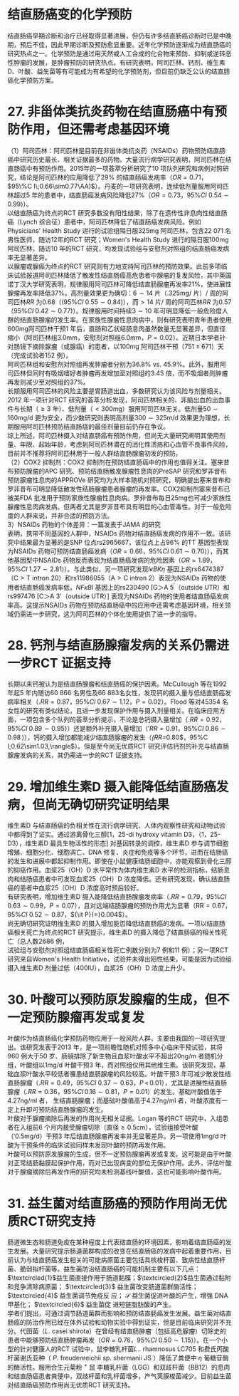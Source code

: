# 结直肠癌变的化学预防  
结直肠癌早期诊断和治疗已经取得显著进展，但仍有许多结直肠癌诊断时已是中晚期，预后不佳，因此早期诊断及预防愈显重要。近年化学预防逐渐成为结直肠癌的研究热点之一。化学预防是通过用天然或人工合成的化合物来预防、抑制或逆转恶性肿瘤的发展，是肿瘤预防的研究热点。有研究表明，阿司匹林、钙剂、维生素D、叶酸、益生菌等有可能成为有希望的化学预防剂，但目前仍缺乏公认的结直肠癌化学预防方案。  
# 27. 非甾体类抗炎药物在结直肠癌中有预防作用，但还需考虑基因环境  
（1）阿司匹林：阿司匹林是目前在非甾体类抗炎药（NSAIDs）药物预防结直肠癌中研究历史最长、相关证据最多的药物。大量流行病学研究表明，阿司匹林在结直肠癌中有预防作用。2015年的一项荟萃分析研究了10 项队列研究和病例对照研究，结论是阿司匹林的应用降低了$29\%$ 的结直肠癌发病率（$O R{=}0.71$，  
$95\%C I\;0.66\sim0.77\AA)$）。丹麦的一项研究表明，连续低剂量服用阿司匹林超过5 年的患者中，结直肠癌发病风险降低$27\%$（$O R{=}0.73$，$95\%C I\:0.54\sim0.99\rangle$）。  
以结直肠癌为终点的RCT 研究多数没有阳性结果，除了在遗传性非息肉性结直肠癌（Lynch 综合征）患者中，阿司匹林降低了结直肠癌发病风险。例如Physicians' Health Study 进行的试验组隔日服$325\mathrm{mg}$ 阿司匹林，包含22 071 名男性医师，随访12年的RCT 研究；Women's Health Study 进行的隔日服$100\mathrm{mg}$ 阿司匹林，随访10 年的RCT 研究，均发现试验组与安慰剂对照组的结直肠癌发病率无显著差异。  
以腺瘤或腺癌为终点的RCT 研究则有力地支持阿司匹林的预防效果。此前多项临床试验报道阿司匹林降低了散发性结直肠癌高危患者中腺瘤的复发风险，其中英国诺丁汉大学研究表明，规律服用阿司匹林可降低结直肠腺瘤再发率$21\%$，使进展性腺瘤再发率降低$37\%$。高剂量效果更为确切：$6\sim14$ 片（$.325\mathrm{mg}/$ 片）/ 周的阿司匹林$R R$ 为0.68（$(95\%C I\;0.55\sim0.84)$），而$>14$ 片/ 周的阿司匹林$R R$ 为0.57（$95\%C I\;0.42\sim0.77)$）。规律服用时间持续$3\sim10$ 年可明显降低一般危险度人群的结直肠腺瘤的发生率。在家族性腺瘤性息肉病中，则有研究表明青年患者使用$600\mathrm{mg}$阿司匹林干预1 年后，直肠和乙状结肠息肉虽然数量无显著差异，但直径缩小（阿司匹林组$3.0\mathrm{mm}$，安慰剂对照组$6.0\mathrm{mm}$，$P{=}0.02$）。近期日本学者针对肠镜下摘除腺瘤（或腺癌）的患者，以$100\mathrm{mg}$ 阿司匹林干预（$751\pm671$）天（完成试验者152 例）。  
阿司匹林组和安慰剂对照组再发肿瘤者分别为$36.8\%$ vs. $45.9\%$。此外，服用阿司匹林但同时有吸烟嗜好者肿瘤再发增加至对照组的3.45 倍，而不吸烟者则肿瘤再发则减少至对照组的$37\%$。  
长期服用阿司匹林的风险主要是胃肠道出血，多数研究认为该风险与剂量相关。2012 年一项针对RCT 研究的荟萃分析发现，阿司匹林相关的、非脑出血的出血事件与长期（$\geqslant3$ 年）、低剂量（$<300\mathrm{mg}$）服用阿司匹林无关。低剂量$50\sim160\mathrm{mg/d}$ 更为安全，而少数研究则表明高剂量$300\sim325\mathrm{m}/\mathrm{d}$ 效果更为理想，长期服用阿司匹林预防结直肠癌的最佳剂量目前仍存在争议。  
综上所述，阿司匹林摄入对结直肠癌有预防作用，但尚无大量研究阐明其使用剂量、年限、起始年龄，考虑到阿司匹林潜在的消化性溃疡和心血管不良事件风险，目前并不推荐将阿司匹林用于一般人群结直肠腺瘤初发的预防。  
（2）COX2 抑制剂：COX2 抑制剂在预防结直肠癌中的作用也值得关注。塞来昔布预防腺瘤的APC 研究、预防结直肠散发腺瘤性息肉的PreSAP 研究和罗非昔布预防腺瘤性息肉的APPROVe 研究均为大样本随机对照研究，明确提出塞来昔布和罗非昔布可明显降低散发性结肠腺瘤患者腺瘤的再发率。COX2抑制剂塞来昔布已被美FDA 批准用于预防家族性腺瘤性息肉病。罗非昔布每日$25\mathrm{mg}$也可减少家族性腺瘤性息肉病发病。但两者尤其是罗非昔布具有明显的心血管毒性。对于一般危险度的人群来说，并非合适的预防方法。  
3）NSAIDs 药物的个体差异：一篇发表于JAMA 的研究  
表明，携带不同基因的人群中，NSAIDs 药物对结直肠癌发病的作用不一致。该研究中结果最为显著的是SNP 位点rs2965667，该位点上占$96\%$ 的TT 基因型表现为NSAIDs 药物可预防结直肠癌发病（$O R{=}0.66$，$95\%C I\;0.61\sim0.70\rangle$），而其他基因型中NSAIDs 药物反而表现为结直肠癌发病的危险因素（$O R{=}1.89$，$95\%C I\;1.27\sim2.81\rangle$）。与此类似，另一项研究发现$I{\kappa}B K{\eta}$ 基因上的rs6474387（$\mathrm{C}>\mathrm{T}$ intron 20）和rs11986055（$\mathrm{A}>\mathrm{C}$ intron 2）表现为NSAIDs 药物的使用者结直肠癌发病率低，$N F\kappa B I$ 基因上的rs230490 [G＞A $5^{\prime}$（outside UTR）和 rs997476 [C＞A 3'（outside UTR）] 表现为NSAIDs 药物的使用者结直肠癌发病率高。这提示NSAIDs 药物在预防结直肠癌中的应用中还需考虑基因环境，相关领域仍需进一步研究，这为阿司匹林的个体化使用提供了进一步的指导。  
# 28. 钙剂与结直肠腺瘤发病的关系仍需进一步RCT 证据支持  
长期以来钙被认为是结直肠腺瘤和结直肠癌的保护因素。McCullough 等在1992 年起5 年内随访60 866 名男性及66 883名女性，发现钙的摄入量与低结直肠癌发病率相关（$.R R{=}0.87$，$95\%C I\;0.67\sim1.12$，$P{=}0.02$）。Flood 等对45354 名女性的研究有类似结论，且进一步发现保护作用与摄入剂量相关。在临床应用方面，一项包含多个队列的荟萃分析提示，不论是总钙摄入量增加（$.R R{=}0.92$，$95\%C I\;0.89\sim0.95\}$）还是额外补充摄入量增加（$'R R{=}0.91$，$95\%C I\;0.86\sim0.98\,\rangle$），钙的摄入增加都能减少结直肠腺瘤的发生（$\mathit{(R R=}0.80\$，$95\%C I\;0.62\sim1.03\,\rangle$）。但是至今尚无优质RCT 研究评估钙剂的补充与结直肠腺瘤发病的关系，其仍需进一步的RCT 证据支持。  
# 29. 增加维生素D 摄入能降低结直肠癌发病，但尚无确切研究证明结果  
维生素D 与结直肠癌的负相关性在流行病学研究、人体内观察性研究和动物试验中都得到了证实。通过游离骨化三醇[1，25-di hydroxy vitamin D3，（1，25-D3），维生素D 最具生物活性的形态] 对基因转录的调控，维生素D 参与调节细胞增殖、细胞分化、细胞凋亡、DNA 修复、炎症和免疫等多个环节，进而在结肠癌的发生和进展中都起抑制作用。即使在小鼠健康结肠细胞中，亦能观察到骨化三醇的抑癌作用。血浆25（OH）D 水平常作为体内维生素D 水平的检测指标，结肠息肉和结肠癌患者中可发现血浆25（OH）D 浓度降低。还有研究发现，确认结直肠癌的患者中血浆25（OH）D 浓度高时预后较好。  
有研究表明，增加维生素D 摄入能降低结直肠腺瘤发病率（$.R R{=}0.79$，$95\%C I\;0.63\sim0.99$，$P{=}0.07$），且对远端结肠腺瘤的预防作用尤为显著（$\mathrm{RR{=}0.67}$，$95\%C I\:0.52\sim0.87$，${\it P}{=}0.004$）。  
尚无确切研究证明维生素D 的摄入增加能否降低结直肠癌的发病。一项以结直肠癌相关死亡为终点的RCT 研究提示，维生素D 的摄入降低了结直肠癌的相关性死亡（总人数2686 例，  
试验组与安慰剂对照组结直肠癌相关性死亡例数分别为7 例和11 例）；另一项RCT 研究来自Women's Health Initiative，试验并未得出阳性结果，可能是因为试验组摄入维生素D 剂量过低（400IU），血浆25（OH）D 浓度上升少。  
# 30. 叶酸可以预防原发腺瘤的生成，但不一定预防腺瘤再发或复发  
叶酸作为结直肠癌化学预防药物应用于一般风险人群，主要由我国的一项研究提出。该研究发表于2013 年，是一项前瞻性随机对照多中心临床干预试验，其将960 例大于50 岁、肠镜排除了新生物且血浆叶酸水平不超出$20\mathrm{{ng}/\mathrm{{m}}}$ 者随机分组，叶酸组以$1\mathrm{mg/d}$ 叶酸干预3 年，而对照组仅用其他维生素。该研究发现，基础血浆叶酸水平较低者罹患结直肠腺瘤的风险较高。叶酸干预3 年可减少散发性结直肠腺瘤（$.R R{=}0.49$，$95\%C I\:0.37\sim0.63$，$P\,<\,0.01$），尤其是进展性结直肠腺瘤（$.R R{=}0.36$，$95\%C I\,0.16\sim0.81$，$P{=}0.01$）的发生。基础叶酸值低于 $4.27\mathrm{ng}/\mathrm{ml}$  者， 生结直肠腺瘤；而基础叶酸值高于$4.27\mathrm{ng}/\mathrm{ml}$ 者，叶酸浓度有一定上升即可预防结直肠腺瘤的发生。  
叶酸对于腺瘤摘除后再发的作用尚无相关证据。Logan 等的RCT 研究中，入组患者在入组前6 个月内接受腺瘤切除（直径$\geqslant0.5\mathrm{cm}$），试验组接受叶酸（$\mathrm{{'0.5mg/d}}$）干预3 年后结直肠腺瘤再发率并无显著差异。另一项使用$1\mathrm{mg/d}$ 叶酸为干预条件的临床试验同样未发现叶酸的预防再发作用。  
叶酸可以预防原发腺瘤的生成，但不一定预防腺瘤再发或复发。这可能是由于叶酸对正常结肠黏膜起保护作用，而对已出现病变的部位无保护作用。此外，评估叶酸对于腺瘤摘除后再发作用的研究均未检测基线叶酸值，这也可能影响叶酸作用。  
# 31. 益生菌对结直肠癌的预防作用尚无优质RCT研究支持  
肠道微生态和肠道免疫在某种程度上代表结直肠的环境因素，影响着结直肠癌的发生发展。大量研究提示肠道菌群构成的改变在结直肠癌的发病中起着重要作用，目前认为与结直肠癌发生相关的可能病原菌主要包括具核梭杆菌、致病性结直肠杆菌、脆弱拟杆菌等。益生菌防治结直肠癌的可能机制主要有以下几点：$\textcircled{1}$益生菌直接作用于肠道黏膜；$\textcircled{2}$益生菌通过黏附和竞争清除病原菌； $\textcircled{3}$ 益生菌改变肠道菌群酶活性； $\textcircled{4}$ 益生菌调节免疫反 应； $\mathcal{S}$ 益生菌促进叶酸的产生，增强 DNA  甲基化； $\textcircled{6}$ 益生菌促 进短链脂肪酸的产生。  
学者们提出，可通过调节肠道菌群而影响和预防结直肠癌发生发展。益生菌对结直肠癌的防治作用已经在体外试验和动物实验中得到证实，但是目前临床研究并不充分。代田菌（$L$. casei shirota）在曾经有结直肠肿瘤（包括高危腺瘤）切除史的患者中能够预防结直肠肿瘤再发（$O R{=}0.76$，$95\%C I\:0.50\sim1.15\rangle$）。在一个小型的针对健康人的RCT 试验中，鼠李糖乳杆菌$L.$. rhamnosus LC705  和费氏丙酸杆菌谢氏亚种（ $P.$  freudenreichii  sp.  shermanii   JS ）降低了粪便中 $\eta$  葡糖苷酶的酶活性。服用合生元菊粉 $^+$  鼠 李糖乳杆菌（LGG）和双歧杆菌（BB12）的息肉和结直肠癌患者粪便中，双歧杆菌和乳杆菌增多，产气荚膜梭菌减少。目前益生菌对结直肠癌预防作用尚无优质RCT 研究支持。  
